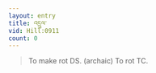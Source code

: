 ```yaml
---
layout: entry
title: འདྲུལ་
vid: Hill:0911
count: 0
---
```

> To make rot DS\. (archaic) To rot TC\.


